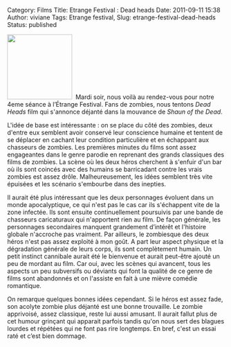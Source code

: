 Category: Films
Title: Etrange Festival : Dead heads
Date: 2011-09-11 15:38
Author: viviane
Tags: Etrange festival, 
Slug: etrange-festival-dead-heads
Status: published

<a href="http://www.viviane-voyages.com/wp-content/uploads/2011/09/dead-heads.jpg"><img class="alignleft size-thumbnail wp-image-2279" title="Dead Heads" src="http://www.viviane-voyages.com/wp-content/uploads/2011/09/dead-heads-150x150.jpg" alt="" width="150" height="150" /></a>  Mardi soir, nous voilà au rendez-vous pour notre 4eme séance à l’Étrange Festival. Fans de zombies, nous tentons <em>Dead Heads</em> film qui s'annonce déjanté dans la mouvance de <em>Shaun of the Dead</em>.

L'idée de base est intéressante : on se place du côté des zombies, deux d'entre eux semblent avoir conservé leur conscience humaine et tentent de se déplacer en cachant leur condition particulière et en échappant aux chasseurs de zombies. Les premières minutes du films sont assez engageantes dans le genre parodie en reprenant des grands classiques des films de zombies. La scène où les deux héros cherchent à s'enfuir d'un bar où ils sont coincés avec des humains se barricadant contre les vrais zombies est assez drôle. Malheureusement, les idées semblent très vite épuisées et les scénario s'embourbe dans des inepties.

Il aurait été plus intéressant que les deux personnages évoluent dans un monde apocalyptique, ce qui n'est pas le cas car ils s'échappent vite de la zone infectée. Ils sont ensuite continuellement poursuivis par une bande de chasseurs caricaturaux qui n'apportent rien au film. De façon générale, les personnages secondaires manquent grandement d’intérêt et l'histoire globale n'accroche pas vraiment. Par ailleurs, le zombiesque des deux héros n'est pas assez exploité à mon goût. A part leur aspect physique et la dégradation générale de leurs corps, ils sont complètement humain. Un petit instinct cannibale aurait été le bienvenue et aurait peut-être ajouté un peu de mordant au film. Car oui, avec les scènes qui avancent, tous les aspects un peu subversifs ou déviants qui font la qualité de ce genre de films sont abandonnés et on l'assiste en fait à une mièvre comédie romantique.

On remarque quelques bonnes idées cependant. Si le héros est assez fade, son acolyte zombie plus déjanté est une bonne trouvaille. Le zombie apprivoisé, assez classique, reste lui aussi amusant. Il aurait fallut plus de cet humour grinçant qui apparait parfois tandis qu'on nous sert des blagues lourdes et répétées qui ne font pas rire longtemps. En bref, c'est un essai raté et c’est bien dommage.